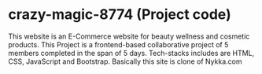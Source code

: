 # crazy-magic-8774 (Project code)
This website is an E-Commerce website for beauty wellness and cosmetic products. 
This Project is a frontend-based collaborative project of 5 members completed in the span of 5 days.
Tech-stacks includes are HTML, CSS, JavaScript and Bootstrap. 
Basically this site is clone of Nykka.com 
